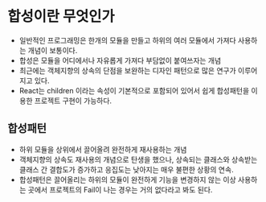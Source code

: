 # 합성이란 무엇인가

- 일반적인 프로그래밍은 한개의 모듈을 만들고 하위의 여러 모듈에서 가져다 사용하는 개념이 보통이다.
- 합성은 모듈을 어디에서나 자유롭게 가져다 부담없이 붙여쓰자는 개념
- 최근에는 객체지향의 상속의 단점을 보완하는 디자인 패턴으로 많은 연구가 이루어지고 있다.
- React는 children 이라는 속성이 기본적으로 포함되어 있어서 쉽게 합성패턴을 이용한 프로젝트 구현이 가능하다.

## 합성패턴

- 하위 모듈을 상위에서 끌어올려 완전하게 재사용하는 개념
- 객체지향의 상속도 재사용의 개념으로 탄생을 했으나, 상속되는 클래스와 상속받는 클래스 간 결합도가 증가하고 응집도는 낮아지는 매우 불편한 상황의 연속.
- 합성패턴은 끌어올리는 하위의 모듈이 완전하게 기능을 변경하지 않는 이상 사용하는 곳에서 프로젝트의 Fail이 나는 경우는 거의 없다라고 봐도 된다.
